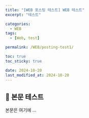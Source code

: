 ```yaml
---
title: "[WEB 포스팅 테스트] WEB 테스트"
excerpt: "테스트"

categories:
  - WEB
tags:
  - [Web, test]

permalink: /WEB/posting-test1/

toc: true
toc_sticky: true

date: 2024-10-20
last_modified_at: 2024-10-20
---
```


## 🦥 본문 테스트

본문은 여기에 ...
